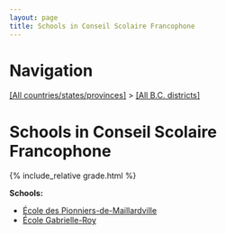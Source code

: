 ```yaml
---
layout: page
title: Schools in Conseil Scolaire Francophone
---
```

# Navigation

[[All countries/states/provinces]](../..) > [[All B.C. districts]](..)

# Schools in Conseil Scolaire Francophone

{% include_relative grade.html %}

**Schools:**

- [École des Pionniers-de-Maillardville](École_des_Pionniers-de-Maillardville.md)
- [École Gabrielle-Roy](École_Gabrielle-Roy.md)
